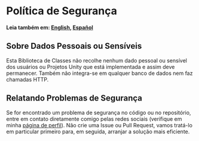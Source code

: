 # Política de Segurança

**Leia também em: [English](./SECURITY.md), [Español](./SECURITY.ES.md)**

## Sobre Dados Pessoais ou Sensíveis

Esta Biblioteca de Classes não recolhe nenhum dado pessoal ou sensível dos usuários
ou Projetos Unity que está implementada e assim deve permanecer. Também não integra-se
em qualquer banco de dados nem faz chamadas HTTP.

## Relatando Problemas de Segurança

Se for encontrado um problema de segurança no código ou no repositório,
entre em contato diretamente comigo pelas redes sociais (verifique em minha
[página de perfil](https://github.com/Mestre-Tramador#social-media)). Não crie
uma Issue ou Pull Request, vamos tratá-lo em particular primeiro para, em seguida,
arranjar a solução mais eficiente.
